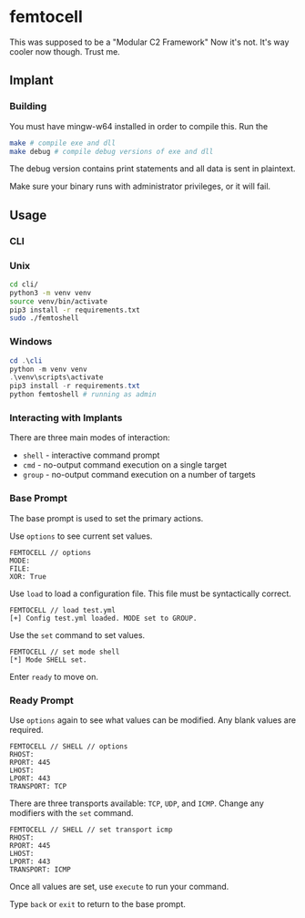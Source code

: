 # femtocell
This was supposed to be a "Modular C2 Framework"
Now it's not.
It's way cooler now though. Trust me.

## Implant
### Building
You must have mingw-w64 installed in order to compile this. Run the 
```sh
make # compile exe and dll
make debug # compile debug versions of exe and dll
```
The debug version contains print statements and all data is sent in plaintext.

Make sure your binary runs with administrator privileges, or it will fail.
## Usage
### CLI
### Unix
```sh
cd cli/
python3 -m venv venv
source venv/bin/activate
pip3 install -r requirements.txt
sudo ./femtoshell 
```
### Windows
```ps1
cd .\cli
python -m venv venv
.\venv\scripts\activate
pip3 install -r requirements.txt
python femtoshell # running as admin
```

### Interacting with Implants
There are three main modes of interaction: 
- `shell` - interactive command prompt
- `cmd` - no-output command execution on a single target
- `group` - no-output command execution on a number of targets
### Base Prompt

The base prompt is used to set the primary actions.  

Use `options` to see current set values.
```
FEMTOCELL // options
MODE: 
FILE: 
XOR: True
```
Use `load` to load a configuration file. This file must be syntactically correct.
```
FEMTOCELL // load test.yml
[+] Config test.yml loaded. MODE set to GROUP.
```
Use the `set` command to set values.
```
FEMTOCELL // set mode shell
[*] Mode SHELL set.
```
Enter `ready` to move on.
### Ready Prompt
Use `options` again to see what values can be modified. Any blank values are required.
```
FEMTOCELL // SHELL // options
RHOST: 
RPORT: 445
LHOST: 
LPORT: 443
TRANSPORT: TCP
```
There are three transports available: `TCP`, `UDP`, and `ICMP`. Change any modifiers with the `set` command.
```
FEMTOCELL // SHELL // set transport icmp
RHOST: 
RPORT: 445
LHOST: 
LPORT: 443
TRANSPORT: ICMP
```
Once all values are set, use `execute` to run your command.

Type `back` or `exit` to return to the base prompt.
